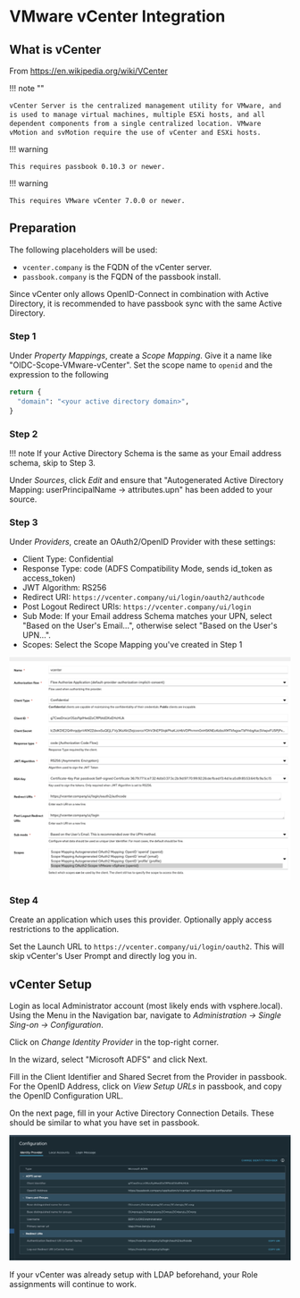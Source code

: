# VMware vCenter Integration

## What is vCenter

From https://en.wikipedia.org/wiki/VCenter

!!! note ""

    vCenter Server is the centralized management utility for VMware, and is used to manage virtual machines, multiple ESXi hosts, and all dependent components from a single centralized location. VMware vMotion and svMotion require the use of vCenter and ESXi hosts.

!!! warning

    This requires passbook 0.10.3 or newer.

!!! warning

    This requires VMware vCenter 7.0.0 or newer.

## Preparation

The following placeholders will be used:

 - `vcenter.company` is the FQDN of the vCenter server.
 - `passbook.company` is the FQDN of the passbook install.

Since vCenter only allows OpenID-Connect in combination with Active Directory, it is recommended to have passbook sync with the same Active Directory.

### Step 1

Under *Property Mappings*, create a *Scope Mapping*. Give it a name like "OIDC-Scope-VMware-vCenter". Set the scope name to `openid` and the expression to the following

```python
return {
  "domain": "<your active directory domain>",
}
```

### Step 2

!!! note
    If your Active Directory Schema is the same as your Email address schema, skip to Step 3.

Under *Sources*, click *Edit* and ensure that "Autogenerated Active Directory Mapping: userPrincipalName -> attributes.upn" has been added to your source.

### Step 3

Under *Providers*, create an OAuth2/OpenID Provider with these settings:

 - Client Type: Confidential
 - Response Type: code (ADFS Compatibility Mode, sends id_token as access_token)
 - JWT Algorithm: RS256
 - Redirect URI: `https://vcenter.company/ui/login/oauth2/authcode`
 - Post Logout Redirect URIs: `https://vcenter.company/ui/login`
 - Sub Mode: If your Email address Schema matches your UPN, select "Based on the User's Email...", otherwise select "Based on the User's UPN...".
 - Scopes: Select the Scope Mapping you've created in Step 1

![](./passbook_setup.png)

### Step 4

Create an application which uses this provider. Optionally apply access restrictions to the application.

Set the Launch URL to `https://vcenter.company/ui/login/oauth2`. This will skip vCenter's User Prompt and directly log you in.

## vCenter Setup

Login as local Administrator account (most likely ends with vsphere.local). Using the Menu in the Navigation bar, navigate to *Administration -> Single Sing-on -> Configuration*.

Click on *Change Identity Provider* in the top-right corner.

In the wizard, select "Microsoft ADFS" and click Next.

Fill in the Client Identifier and Shared Secret from the Provider in passbook. For the OpenID Address, click on *View Setup URLs* in passbook, and copy the OpenID Configuration URL.

On the next page, fill in your Active Directory Connection Details. These should be similar to what you have set in passbook.

![](./vcenter_post_setup.png)

If your vCenter was already setup with LDAP beforehand, your Role assignments will continue to work.
